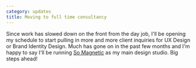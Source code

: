 ```yaml
---
category: updates
title: Moving to full time consultancy
---
```

Since work has slowed down on the front from the day job, I'll be opening my schedule to start pulling in more and more client inquiries for UX Design or Brand Identity Design. Much has gone on in the past few months and I'm happy to say I'll be running <a href="https://somagnetic">So Magnetic</a> as my main design studio. Big steps ahead!
